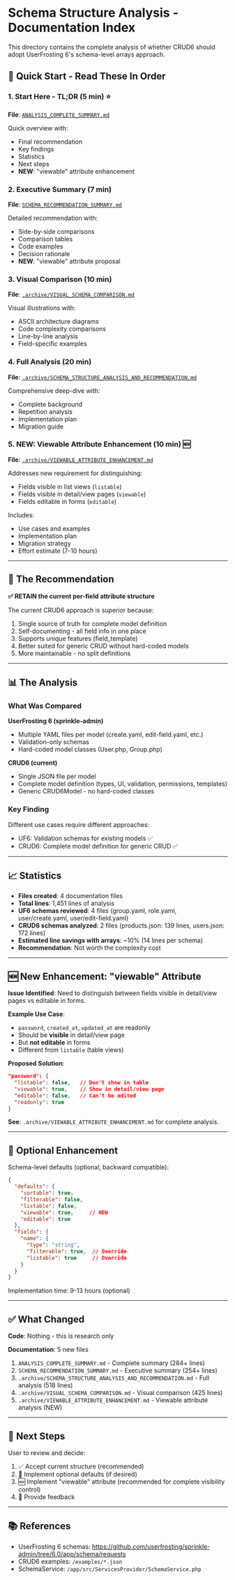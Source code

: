 # Schema Structure Analysis - Documentation Index

This directory contains the complete analysis of whether CRUD6 should adopt UserFrosting 6's schema-level arrays approach.

## 🚀 Quick Start - Read These In Order

### 1. Start Here - TL;DR (5 min) ⭐
**File**: [`ANALYSIS_COMPLETE_SUMMARY.md`](ANALYSIS_COMPLETE_SUMMARY.md)

Quick overview with:
- Final recommendation
- Key findings
- Statistics
- Next steps
- **NEW**: "viewable" attribute enhancement

### 2. Executive Summary (7 min)
**File**: [`SCHEMA_RECOMMENDATION_SUMMARY.md`](SCHEMA_RECOMMENDATION_SUMMARY.md)

Detailed recommendation with:
- Side-by-side comparisons
- Comparison tables
- Code examples
- Decision rationale
- **NEW**: "viewable" attribute proposal

### 3. Visual Comparison (10 min)
**File**: [`.archive/VISUAL_SCHEMA_COMPARISON.md`](.archive/VISUAL_SCHEMA_COMPARISON.md)

Visual illustrations with:
- ASCII architecture diagrams
- Code complexity comparisons
- Line-by-line analysis
- Field-specific examples

### 4. Full Analysis (20 min)
**File**: [`.archive/SCHEMA_STRUCTURE_ANALYSIS_AND_RECOMMENDATION.md`](.archive/SCHEMA_STRUCTURE_ANALYSIS_AND_RECOMMENDATION.md)

Comprehensive deep-dive with:
- Complete background
- Repetition analysis
- Implementation plan
- Migration guide

### 5. **NEW**: Viewable Attribute Enhancement (10 min) 🆕
**File**: [`.archive/VIEWABLE_ATTRIBUTE_ENHANCEMENT.md`](.archive/VIEWABLE_ATTRIBUTE_ENHANCEMENT.md)

Addresses new requirement for distinguishing:
- Fields visible in list views (`listable`)
- Fields visible in detail/view pages (`viewable`)
- Fields editable in forms (`editable`)

Includes:
- Use cases and examples
- Implementation plan
- Migration strategy
- Effort estimate (7-10 hours)

---

## 🎯 The Recommendation

**✅ RETAIN the current per-field attribute structure**

The current CRUD6 approach is superior because:
1. Single source of truth for complete model definition
2. Self-documenting - all field info in one place
3. Supports unique features (field_template)
4. Better suited for generic CRUD without hard-coded models
5. More maintainable - no split definitions

---

## 📊 The Analysis

### What Was Compared

**UserFrosting 6 (sprinkle-admin)**
- Multiple YAML files per model (create.yaml, edit-field.yaml, etc.)
- Validation-only schemas
- Hard-coded model classes (User.php, Group.php)

**CRUD6 (current)**
- Single JSON file per model
- Complete model definition (types, UI, validation, permissions, templates)
- Generic CRUD6Model - no hard-coded classes

### Key Finding

Different use cases require different approaches:
- UF6: Validation schemas for existing models ✅
- CRUD6: Complete model definition for generic CRUD ✅

---

## 📈 Statistics

- **Files created**: 4 documentation files
- **Total lines**: 1,451 lines of analysis
- **UF6 schemas reviewed**: 4 files (group.yaml, role.yaml, user/create.yaml, user/edit-field.yaml)
- **CRUD6 schemas analyzed**: 2 files (products.json: 139 lines, users.json: 172 lines)
- **Estimated line savings with arrays**: ~10% (14 lines per schema)
- **Recommendation**: Not worth the complexity cost

---

## 🆕 New Enhancement: "viewable" Attribute

**Issue Identified**: Need to distinguish between fields visible in detail/view pages vs editable in forms.

**Example Use Case**:
- `password`, `created_at`, `updated_at` are readonly
- Should be **visible** in detail/view page
- But **not editable** in forms
- Different from `listable` (table views)

**Proposed Solution**:
```json
"password": {
  "listable": false,   // Don't show in table
  "viewable": true,    // Show in detail/view page
  "editable": false,   // Can't be edited
  "readonly": true
}
```

**See**: `.archive/VIEWABLE_ATTRIBUTE_ENHANCEMENT.md` for complete analysis.

---

## 🔧 Optional Enhancement

Schema-level defaults (optional, backward compatible):

```json
{
  "defaults": {
    "sortable": true,
    "filterable": false,
    "listable": false,
    "viewable": true,     // NEW
    "editable": true
  },
  "fields": {
    "name": {
      "type": "string",
      "filterable": true,  // Override
      "listable": true     // Override
    }
  }
}
```

Implementation time: 9-13 hours (optional)

---

## ✅ What Changed

**Code**: Nothing - this is research only

**Documentation**: 5 new files
1. `ANALYSIS_COMPLETE_SUMMARY.md` - Complete summary (284+ lines)
2. `SCHEMA_RECOMMENDATION_SUMMARY.md` - Executive summary (254+ lines)
3. `.archive/SCHEMA_STRUCTURE_ANALYSIS_AND_RECOMMENDATION.md` - Full analysis (518 lines)
4. `.archive/VISUAL_SCHEMA_COMPARISON.md` - Visual comparison (425 lines)
5. `.archive/VIEWABLE_ATTRIBUTE_ENHANCEMENT.md` - Viewable attribute analysis (NEW)

---

## 🤝 Next Steps

User to review and decide:
1. ✅ Accept current structure (recommended)
2. 🔧 Implement optional defaults (if desired)
3. 🆕 Implement "viewable" attribute (recommended for complete visibility control)
4. 💬 Provide feedback

---

## 📚 References

- UserFrosting 6 schemas: https://github.com/userfrosting/sprinkle-admin/tree/6.0/app/schema/requests
- CRUD6 examples: `/examples/*.json`
- SchemaService: `/app/src/ServicesProvider/SchemaService.php`
